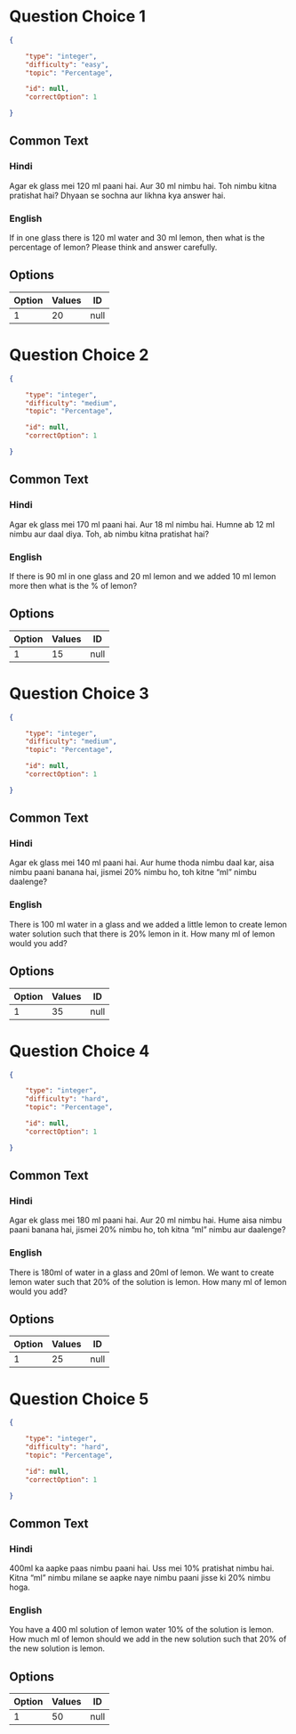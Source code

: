 # Question Choice 1
```json
{

    "type": "integer",
    "difficulty": "easy",
    "topic": "Percentage",

    "id": null,
    "correctOption": 1

}
```

## Common Text

### Hindi
Agar ek glass mei 120 ml paani hai. Aur 30 ml nimbu hai. Toh nimbu kitna pratishat hai?
Dhyaan se sochna aur likhna kya answer hai.

### English
If in one glass there is 120 ml water and 30 ml lemon, then what is the percentage of lemon?
Please think and answer carefully.

## Options
| Option | Values                |ID     |
|:-------|:----------------------|:-----:|
| 1      | 20                    |null   |


# Question Choice 2
```json
{

    "type": "integer",
    "difficulty": "medium",
    "topic": "Percentage",

    "id": null,
    "correctOption": 1

}
```

## Common Text

### Hindi
Agar ek glass mei 170 ml paani hai. Aur 18 ml nimbu hai. Humne ab 12 ml nimbu aur daal diya. Toh, ab nimbu kitna pratishat hai?

### English
If there is 90 ml in one glass and 20 ml lemon and we added 10 ml lemon more then what is the % of lemon?

## Options
| Option | Values                |ID     |
|:-------|:----------------------|:-----:|
| 1      | 15                    |null   |


# Question Choice 3
```json
{

    "type": "integer",
    "difficulty": "medium",
    "topic": "Percentage",

    "id": null,
    "correctOption": 1

}
```

## Common Text

### Hindi
Agar ek glass mei 140 ml paani hai. Aur hume thoda nimbu daal kar, aisa nimbu paani banana hai, jismei 20% nimbu ho, toh kitne “ml” nimbu daalenge?		

### English
There is 100 ml water in a glass and we added a little lemon to create lemon water solution such that there is 20% lemon in it. How many ml of lemon would you add?

## Options
| Option | Values                |ID     |
|:-------|:----------------------|:-----:|
| 1      | 35                    |null   |


# Question Choice 4
```json
{

    "type": "integer",
    "difficulty": "hard",
    "topic": "Percentage",

    "id": null,
    "correctOption": 1

}
```

## Common Text

### Hindi
Agar ek glass mei 180 ml paani hai. Aur 20 ml nimbu hai. Hume aisa nimbu paani banana hai, jismei 20% nimbu ho, toh kitna “ml” nimbu aur daalenge?

### English
There is 180ml of water in a glass and 20ml of lemon. We want to create lemon water such that 20% of the solution is lemon. How many ml of lemon would you add?

## Options
| Option | Values                |ID     |
|:-------|:----------------------|:-----:|
| 1      | 25                    |null   |


# Question Choice 5
```json
{

    "type": "integer",
    "difficulty": "hard",
    "topic": "Percentage",

    "id": null,
    "correctOption": 1

}
```

## Common Text

### Hindi
400ml ka aapke paas nimbu paani hai. Uss mei 10% pratishat nimbu hai. Kitna “ml” nimbu milane se aapke naye nimbu paani jisse ki 20% nimbu hoga.

### English
You have a 400 ml solution of lemon water 10% of the solution is lemon. How much ml of lemon should we add in the new solution such that 20% of the new solution is lemon.

## Options
| Option | Values                |ID     |
|:-------|:----------------------|:-----:|
| 1      | 50                    |null   |
